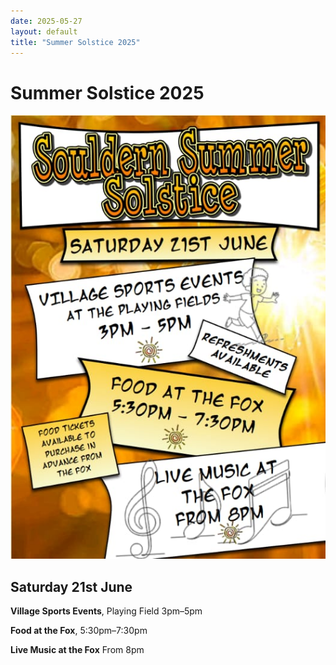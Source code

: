 ```yaml
---
date: 2025-05-27
layout: default
title: "Summer Solstice 2025"
---
```


# Summer Solstice 2025

![poster](summer-solstice.jpg)

## Saturday 21st June

**Village Sports Events**, Playing Field 3pm–5pm

**Food at the Fox**, 5:30pm–7:30pm

**Live Music at the Fox** From 8pm


<script src="/home/gallery/sssummer.js"></script>
<script src="/home/gallery/galleries.js"></script>

